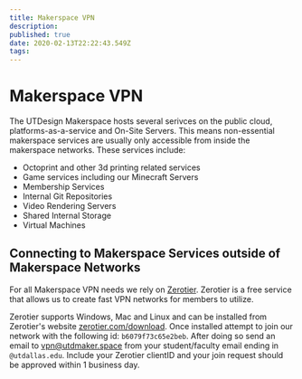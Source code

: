 ```yaml
---
title: Makerspace VPN
description: 
published: true
date: 2020-02-13T22:22:43.549Z
tags: 
---
```


# Makerspace VPN

The UTDesign Makerspace hosts several serivces on the public cloud, platforms-as-a-service and On-Site Servers. This means non-essential makerspace services are usually only accessible from inside the makerspace networks. These services include:

- Octoprint and other 3d printing related services
- Game services including our Minecraft Servers
- Membership Services
- Internal Git Repositories
- Video Rendering Servers
- Shared Internal Storage
- Virtual Machines

## Connecting to Makerspace Services outside of Makerspace Networks

For all Makerspace VPN needs we rely on [Zerotier](zerotier.com). Zerotier is a free service that allows us to create fast VPN networks for members to utilize.

Zerotier supports Windows, Mac and Linux and can be installed from Zerotier's website [zerotier.com/download](https://www.zerotier.com/download/). Once installed attempt to join our network with the following id: `b6079f73c65e2beb`. After
doing so send an email to [vpn@utdmaker.space](mailto://vpn@utdmaker.space) from your student/faculty email ending in `@utdallas.edu`. Include your Zerotier clientID and your join request should be approved within 1 business day.